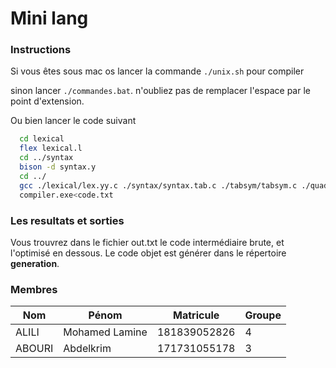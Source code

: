 # Mini lang

### **Instructions**

Si vous êtes sous mac os lancer la commande `./unix.sh` pour compiler

sinon lancer `./commandes.bat`. n'oubliez pas de remplacer l'espace par le point d'extension.

Ou bien lancer le code suivant 
```sh
  cd lexical
  flex lexical.l
  cd ../syntax
  bison -d syntax.y
  cd ../
  gcc ./lexical/lex.yy.c ./syntax/syntax.tab.c ./tabsym/tabsym.c ./quad/quad.c ./routines/routine.c ./optimisation/optimisation.c ./generation/generation.c -lfl -ly -o compiler.exe
  compiler.exe<code.txt
```

### **Les resultats et sorties**

Vous trouvrez dans le fichier out.txt le code intermédiaire brute, et l'optimisé en dessous. Le code objet est générer dans le répertoire ****generation****.

### **Membres**

| Nom | Pénom | Matricule | Groupe |
| --- | --- | --- | --- |
| ALILI | Mohamed Lamine | 181839052826 | 4 |
| ABOURI | Abdelkrim | 171731055178 | 3 |


